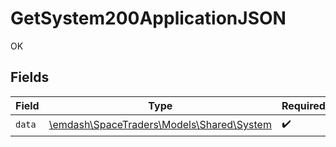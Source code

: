 # GetSystem200ApplicationJSON

OK


## Fields

| Field                                                                      | Type                                                                       | Required                                                                   | Description                                                                |
| -------------------------------------------------------------------------- | -------------------------------------------------------------------------- | -------------------------------------------------------------------------- | -------------------------------------------------------------------------- |
| `data`                                                                     | [\emdash\SpaceTraders\Models\Shared\System](../../models/shared/System.md) | :heavy_check_mark:                                                         | N/A                                                                        |